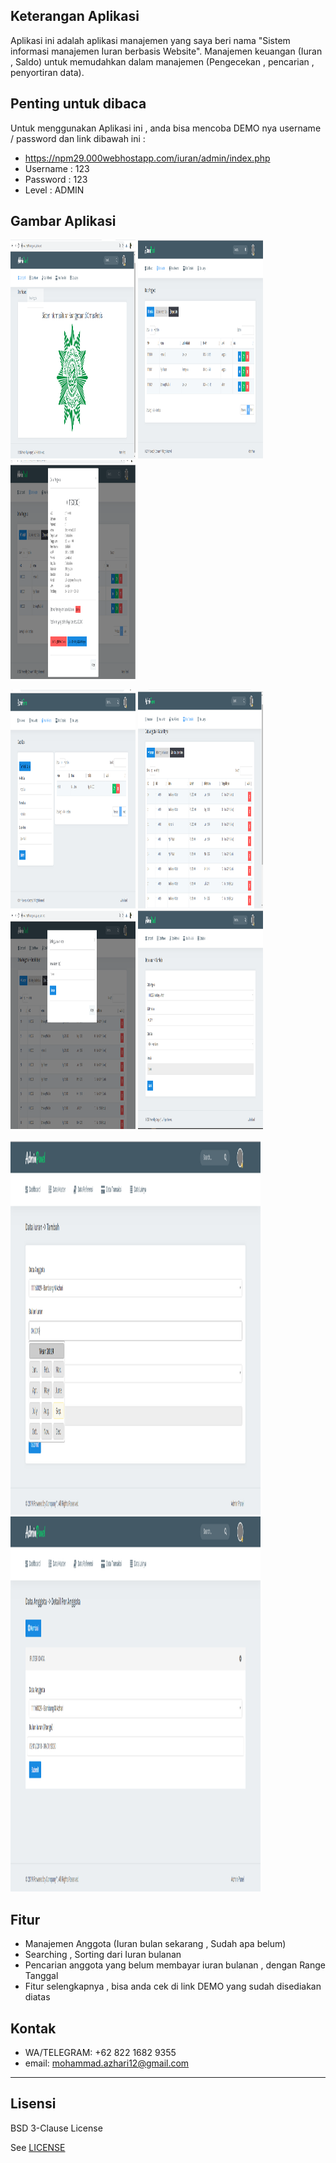 ## Keterangan Aplikasi
Aplikasi ini adalah aplikasi manajemen yang saya beri nama "Sistem informasi manajemen Iuran berbasis Website".
Manajemen keuangan (Iuran , Saldo) untuk memudahkan dalam manajemen (Pengecekan , pencarian , penyortiran data).
<br>

## Penting untuk dibaca
Untuk menggunakan Aplikasi ini , anda bisa mencoba DEMO nya username / password dan link dibawah ini : 
* https://npm29.000webhostapp.com/iuran/admin/index.php
* Username : 123
* Password : 123
* Level : ADMIN

## Gambar Aplikasi
<p float="left">
  <img src="https://github.com/illusi03/Iuran_Ormas/blob/master/Screenshot/1.PNG" width="200" height="350" alt=""/>
  <img src="https://github.com/illusi03/Iuran_Ormas/blob/master/Screenshot/2.PNG" width="200" height="350" alt=""/>
  <img src="https://github.com/illusi03/Iuran_Ormas/blob/master/Screenshot/3.PNG" width="200" height="350" alt="/>
  <img src="https://github.com/illusi03/Iuran_Ormas/blob/master/Screenshot/4.PNG" width="200" height="350" alt=""/>
</p>
<p float="left">
  <img src="https://github.com/illusi03/Iuran_Ormas/blob/master/Screenshot/5.PNG" width="200" height="350" alt=""/>
  <img src="https://github.com/illusi03/Iuran_Ormas/blob/master/Screenshot/6.PNG" width="200" height="350" alt=""/>
  <img src="https://github.com/illusi03/Iuran_Ormas/blob/master/Screenshot/7.PNG" width="200" height="350" alt=""/>
  <img src="https://github.com/illusi03/Iuran_Ormas/blob/master/Screenshot/8.PNG" width="200" height="350" alt=""/>
</p>
<p float="left">
  <img src="https://github.com/illusi03/Iuran_Ormas/blob/master/Screenshot/8a.PNG" width="400" height="600" alt=""/>
  <img src="https://github.com/illusi03/Iuran_Ormas/blob/master/Screenshot/9.PNG" width="400" height="600" alt=""/>
</p>


## Fitur 
* Manajemen Anggota (Iuran bulan sekarang , Sudah apa belum)
* Searching , Sorting dari Iuran bulanan
* Pencarian anggota yang belum membayar iuran bulanan , dengan Range Tanggal
* Fitur selengkapnya , bisa anda cek di link DEMO yang sudah disediakan diatas

## Kontak
* WA/TELEGRAM: +62 822 1682 9355
* email: mohammad.azhari12@gmail.com

----

## Lisensi

BSD 3-Clause License

See [LICENSE](LICENSE)

